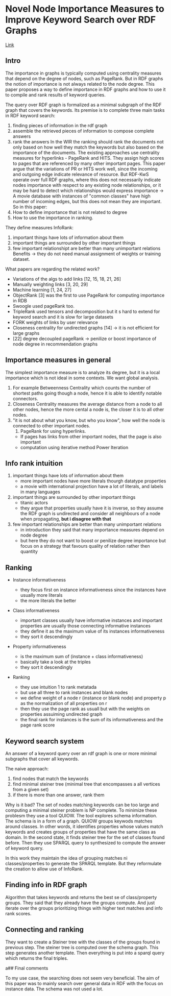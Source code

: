 # Novel Node Importance Measures to Improve Keyword Search over RDF Graphs

[Link](https://link.springer.com/chapter/10.1007/978-3-030-27618-8_11)

## Intro

The importance in graphs is typically computed using centrality measures that depend on the degree of nodes, such as PageRank.
But in RDF graphs the notion of importance is not always related to the node degree.
This paper proposes a way to define importance in RDF graphs and how to use it to compile and rank results of keyword queries.

The query over RDF graph is formalized as a minimal subgraph of the RDF graph that covers the keywords.
Its premise is to complete three main tasks in RDF keyword search:
1. finding pieces of information in the rdf graph
2. assemble the retrieved pieces of information to compose complete answers
3. rank the answers
In the WIR the ranking should rank the documents not only based on how well they match the keywords but also based on the importance of the documents.
The existing approaches use centrality measures for hyperlinks - PageRank and HITS.
They assign high scores to pages that are referenced by many other important pages.
This paper argue that the variations of PR or HITS work well, since the incoming and outgoing edge indicate relevance of resource.
But RDF-KwS operate over full RDF graphs, where this does not necessarily indicate  nodes importance with respect to any existing node relationships, or it may be hard to detect which relationships would express importance -> A movie database with instances of "common classes" have high number of incoming edges, but this does not mean they are important.
So in this paper:
1. How to define importance that is not related to degree
2. How to use the importance in ranking.

They define measures InfoRank:
1. important things have lots of information about them
2. important things are surrounded by other important things
3. few important relationshipt are better than many unimportant relations
Benefits -> they do not need manual assignment of weights or training dataset.

What papers are regarding the related work?
- Variations of the algs to add links [12, 15, 18, 21, 26]
- Manually weighting links [3, 20, 29]
- Machine learning [1, 24, 27]
- ObjectRank [3] was the first to use PageRank for computing importance in RDB
- Swoogle used pageRank too.
- TripleRank used tensors and decomposition but it s hard to extend for keyword search and it is slow for large datasets
- FORK weights of links by user relevance
- Closeness centrality for undirected graphs  [14] -> it is not efficient for large graphs
- [22] degree decoupled pageRank -> penilize or boost importance of node degree in recommendation graphs

## Importance measures in general

The simplest importance measure is to analyze its degree, but it is a local importance which is not ideal in some contexts.
We want global analysis.
1. For example Betweenness Centrality which counts the number of shortest paths going though a node, hence it is able to identify notable connectors.
2. Closeness Centrality measures the average distance from a node to all other nodes, hence the more cental a node is, the closer it is to all other nodes.
3. "it is not about what you know, but who you know", how well the node is connected to other important nodes. 
   1. PageRank for using hyperlinks. 
     - If pages has links from other important nodes, that the page is also important
     - computation using iterative method Power Iteration

## Info rank intuition

1. important things have lots of information about them
    - more important nodes have more literals thourgh datatype properties
    - a movie with international projection have a lot of literals, and labels in many languages
2. important things are surrounded by other important things
   - titanic actors
   - they argue that properties usually have it is inverse, so they assume the RDF graph is undirected and consider all neighbours of a node when propagating, **but i disagree with that**
3. few important relationships are better than many unimportant relations
   - in introduction they said that many importance measures depend on node degree
   - but here they do not want to boost or penilize degree importance but focus on a strategy that favours quality of relation rather then quantity

## Ranking

- Instance informativeness
  - they focus first on instance informativeness since the instances have usually more literals
  - the more literals the better
- Class informativeness
  - important classes usually have informative instances and important properties are usually those connecting informative instances
  - they define it as the maximum value of its instances informativeness
  - they sort it descendingly
- Property informativeness
  - is the maximum sum of (instance + class informativeness)
  - basically take a look at the triples
  - they sort it descendingly

- Ranking
  - they use intuition 1 to rank metatada
  - but use all three to rank instances and blank nodes
  - we define weight of a node r (instance or blank node) and property p as the normalization of all properties on r
  - then they use the page rank as usuall but with the weights on properties assuiming undirected graph
  - the final rank for instances is the sum of its informativeness and the page rank score

## Keyword search system

An answer of a keyword query over an rdf graph is one or more minimal subgraphs that cover all keywords.

The naive approach:
1. find nodes that match the keywords
2. find minimal steiner tree (minimal tree that encompasses a all vertices from a given set)
3. if there is more than one answer, rank them

Why is it bad?
The set of nodes matching keywords can be too large and computing a minimal steiner problem is NP complete.
To minimize these problesm they use a tool QUIOW.
The tool explores schema information. 
The schema is in a form of a graph.
QUIOW groups keywods matches around classes.
In other words, it identifies properties whose values match keywords and creates groups of properties that have the same class as domain.
In the second state, it finds steiner tree for the set of classes found before.
Then they use SPARQL query to synthesized to compute the answer of keyword query.

In this work they maintain the idea of grouping matches ni classes/properties to generate the SPARQL template.
But they reformulate the creation to allow use of InfoRank.

## Finding info in RDF graph

Algorithm that takes keywords and returns the best se of class/property groups.
They said that they already have the groups compute.
And just iterate over the groups prioritizing things with higher text matches and info rank scores.

## Connecting and ranking

They want to create a Steiner tree with the classes of the groups found in previous step.
The steiner tree is computed over the schema graph.
This step generates another template.
Then everything is put into a sparql query which returns the final triples.


a## Final comments

To my use case, the searching does not seem very beneficial.
The aim of this paper was to mainly search over general data in RDF with the focus on instance data.
The schema was not used a lot.